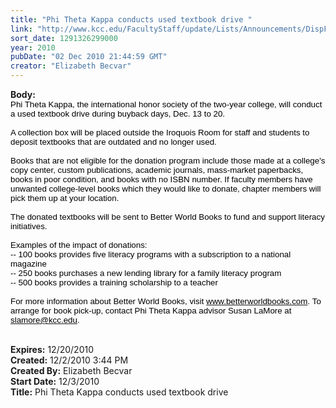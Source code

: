 ```yaml
---
title: "Phi Theta Kappa conducts used textbook drive "
link: "http://www.kcc.edu/FacultyStaff/update/Lists/Announcements/DispForm.aspx?ID=19"
sort_date: 1291326299000
year: 2010
pubDate: "02 Dec 2010 21:44:59 GMT"
creator: "Elizabeth Becvar"
---
```


<div><b>Body:</b> <div class=ExternalClass3A2BABFBFA394D7BB6DA3C2E2437BCDF>
<div><span style="font-size:10pt;color:black;font-family:'Arial','sans-serif'">
<p class=MsoNormal style="margin:0in 0in 0pt"><span style="font-size:10pt;color:black;font-family:'Arial','sans-serif'">Phi Theta Kappa, the international honor society of the two-year college, will conduct a used textbook drive during buyback days, Dec. 13 to 20.</span></p><span style="font-size:10pt;color:black;font-family:'Arial','sans-serif'">
<p class=MsoNormal style="margin:0in 0in 0pt"><br>A collection box will be placed outside the Iroquois Room for staff and students to deposit textbooks that are outdated and no longer used. </p>
<p class=MsoNormal style="margin:0in 0in 0pt"> </p>
<p class=MsoNormal style="margin:0in 0in 0pt">Books that are not eligible for the donation program include those made at a college's copy center, custom publications, academic journals, mass-market paperbacks, books in poor condition, and books with no ISBN number. If faculty members have unwanted college-level books which they would like to donate, chapter members will pick them up at your location.</p>
<p class=MsoNormal style="margin:0in 0in 0pt"><br>The donated textbooks will be sent to Better World Books to fund and support literacy initiatives.</p>
<p class=MsoNormal style="margin:0in 0in 0pt"><br>Examples of the impact of donations: <br>-- 100 books provides five literacy programs with a subscription to a national magazine <br>-- 250 books purchases a new lending library for a family literacy program <br>-- 500 books provides a training scholarship to a teacher </p>
<p class=MsoNormal style="margin:0in 0in 0pt"><br>For more information about Better World Books, visit <a href="http://www.betterworldbooks.com/"><span style="color:black">www.betterworldbooks.com</span></a>. To arrange for book pick-up, contact Phi Theta Kappa advisor Susan LaMore at <a href="mailto:slamore@kcc.edu"><span style="color:black">slamore@kcc.edu</span></a>.</span></p>
<p class=MsoNormal style="margin:0in 0in 12pt"><span style="font-size:10pt;color:black;font-family:'Arial','sans-serif'"></span> </p>
<p class=MsoNormal style="margin:0in 0in 0pt"></span></p></div></div></div>
<div><b>Expires:</b> 12/20/2010</div>
<div><b>Created:</b> 12/2/2010 3:44 PM</div>
<div><b>Created By:</b> Elizabeth Becvar</div>
<div><b>Start Date:</b> 12/3/2010</div>
<div><b>Title:</b> Phi Theta Kappa conducts used textbook drive </div>
